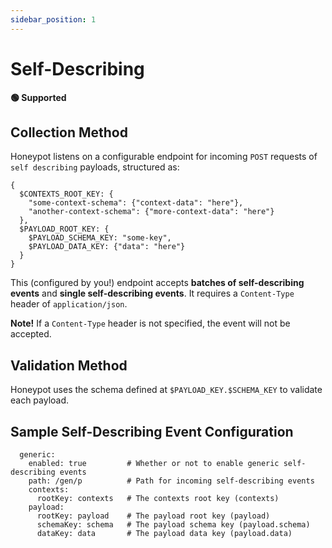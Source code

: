 ```yaml
---
sidebar_position: 1
---
```


# Self-Describing

**🟢 Supported**

## Collection Method
Honeypot listens on a configurable endpoint for incoming `POST` requests of `self describing` payloads, structured as:

```
{
  $CONTEXTS_ROOT_KEY: {
    "some-context-schema": {"context-data": "here"},
    "another-context-schema": {"more-context-data": "here"}
  },
  $PAYLOAD_ROOT_KEY: {
    $PAYLOAD_SCHEMA_KEY: "some-key",
    $PAYLOAD_DATA_KEY: {"data": "here"}
  }
}
```

This (configured by you!) endpoint accepts **batches of self-describing events** and **single self-describing events**. It requires a `Content-Type` header of `application/json`.

**Note!** If a `Content-Type` header is not specified, the event will not be accepted.


## Validation Method

Honeypot uses the schema defined at `$PAYLOAD_KEY.$SCHEMA_KEY` to validate each payload.


## Sample Self-Describing Event Configuration
```
  generic:
    enabled: true         # Whether or not to enable generic self-describing events
    path: /gen/p          # Path for incoming self-describing events
    contexts: 
      rootKey: contexts   # The contexts root key (contexts)
    payload:
      rootKey: payload    # The payload root key (payload)
      schemaKey: schema   # The payload schema key (payload.schema)
      dataKey: data       # The payload data key (payload.data)
```
